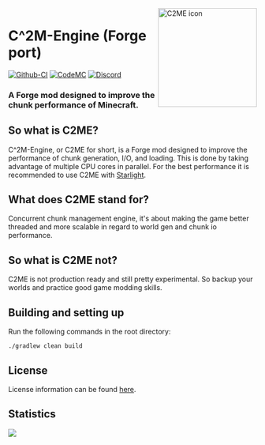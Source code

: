 <img width="200" src="https://yatopiamc.org/static/img/c2m.png" alt="C2ME icon" align="right">
<div align="left">
<h1>C^2M-Engine (Forge port)</h1>

[![Github-CI](https://github.com/YatopiaMC/C2ME-fabric/workflows/C2ME%20Build%20Script/badge.svg)](https://github.com/YatopiaMC/C2ME-fabric/actions?query=workflow%3ACI)
[![CodeMC](https://ci.codemc.io/buildStatus/icon?job=YatopiaMC%2FC2ME-fabric%2Fver%252F1.16.5)](https://ci.codemc.io/job/YatopiaMC/job/C2ME-fabric/job/ver%252F1.16.5/)
[![Discord](https://img.shields.io/discord/342814924310970398?color=%237289DA&label=Discord&logo=discord&logoColor=white)](https://discord.io/YatopiaMC)
<h3>A Forge mod designed to improve the chunk performance of Minecraft.</h3>
</div>

## So what is C2ME?
C^2M-Engine, or C2ME for short, is a Forge mod designed to improve the performance of chunk generation, I/O, and loading. This is done by taking advantage of multiple CPU cores in parallel. For the best performance it is recommended to use C2ME with [Starlight](https://github.com/Spottedleaf/Starlight).

## What does C2ME stand for?
Concurrent chunk management engine, it's about making the game better threaded and more scalable in regard to world gen and chunk io performance.

## So what is C2ME not?
C2ME is not production ready and still pretty experimental. 
So backup your worlds and practice good game modding skills.

## Building and setting up

Run the following commands in the root directory:

```shell
./gradlew clean build
```

## License
License information can be found [here](/LICENSE).

## Statistics
[![](https://bstats.org/signatures/bukkit/C2ME-forge.svg)](https://bstats.org/plugin/bukkit/C2ME-forge/10823)
